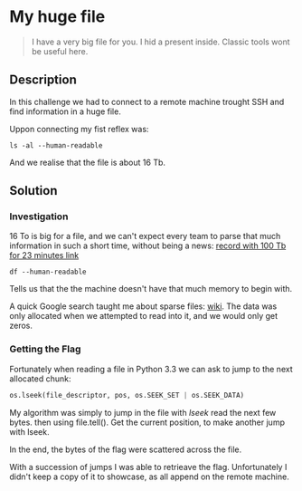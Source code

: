 # My huge file

> I have a very big file for you. I hid a present inside.
> Classic tools wont be useful here.

## Description

In this challenge we had to connect to a remote machine trought SSH and find information in a huge file.

Uppon connecting my fist reflex was:
```
ls -al --human-readable
```
And we realise that the file is about 16 Tb.

## Solution

### Investigation

16 To is big for a file, and we can't expect every team to parse that much information in such a short time, without being a news: [record with 100 Tb for 23 minutes link](https://www.wired.com/2014/10/startup-crunches-100-terabytes-data-record-23-minutes/)

```
df --human-readable
```

Tells us that the the machine doesn't have that much memory to begin with.


A quick Google search taught me about sparse files: [wiki](https://wiki.archlinux.org/index.php/sparse_file). The data was only allocated when we attempted to read into it, and we would only get zeros.

### Getting the Flag

Fortunately when reading a file in Python 3.3 we can ask to jump to the next allocated chunk:

```python
os.lseek(file_descriptor, pos, os.SEEK_SET | os.SEEK_DATA)
```

My algorithm was simply to jump in the file with *lseek* read the next few bytes. then using file.tell(). Get the current position, to make another jump with lseek.

In the end, the bytes of the flag were scattered across the file.

With a succession of jumps I was able to retrieave the flag. Unfortunately I didn't keep a copy of it to showcase, as all append on the remote machine. 

